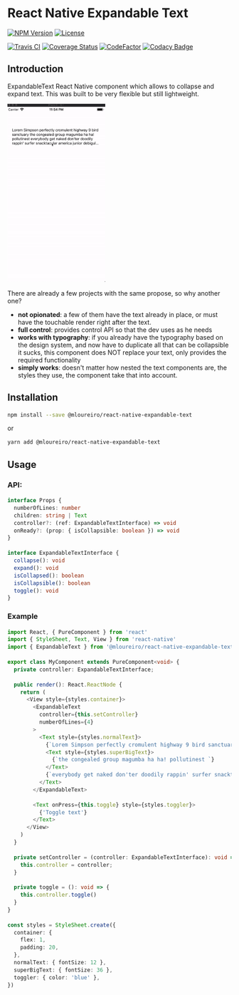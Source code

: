 # React Native Expandable Text

[![NPM Version](http://img.shields.io/npm/v/@mloureiro/react-native-expandable-text.svg?style=flat-square)](https://npmjs.com/package/react-native-expandable-text)
[![License](http://img.shields.io/npm/l/@mloureiro/react-native-expandable-text.svg?style=flat-square)](https://tldrlegal.com/license/-isc-license)

[![Travis CI](https://travis-ci.com/mloureiro/react-native-expandable-text.svg?branch=master)](https://travis-ci.com/mloureiro/react-native-expandable-text)
[![Coverage Status](https://coveralls.io/repos/github/mloureiro/react-native-expandable-text/badge.svg?branch=master)](https://coveralls.io/github/mloureiro/react-native-expandable-text?branch=master)
[![CodeFactor](https://www.codefactor.io/repository/github/mloureiro/react-native-expandable-text/badge)](https://www.codefactor.io/repository/github/mloureiro/react-native-expandable-text)
[![Codacy Badge](https://api.codacy.com/project/badge/Grade/5566cd3beda941fda0d0d723666053d0)](https://app.codacy.com/app/mloureiro.dev/react-native-expandable-text?utm_source=github.com&utm_medium=referral&utm_content=mloureiro/react-native-expandable-text&utm_campaign=Badge_Grade_Dashboard)

## Introduction

ExpandableText React Native component which allows to collapse and expand text. This was built to be very flexible but still lightweight.

<img src="./assets/readme-example.gif" alt="component at work example" height=400 />

There are already a few projects with the same propose, so why another one?

-   **not opionated**: a few of them have the text already in place, or must have the touchable render right after the text.
-   **full control**: provides control API so that the dev uses as he needs
-   **works with typography**: if you already have the typography based on the design system, and now have to duplicate all that can be collapsible it sucks, this component does NOT replace your text, only provides the required functionality
-   **simply works**: doesn't matter how nested the text components are, the styles they use, the component take that into account.

## Installation

```bash
npm install --save @mloureiro/react-native-expandable-text
```

or 

```bash
yarn add @mloureiro/react-native-expandable-text
```

## Usage

### API:

```typescript
interface Props {
  numberOfLines: number
  children: string | Text
  controller?: (ref: ExpandableTextInterface) => void
  onReady?: (prop: { isCollapsible: boolean }) => void
}

interface ExpandableTextInterface {
  collapse(): void
  expand(): void
  isCollapsed(): boolean
  isCollapsible(): boolean
  toggle(): void
}
```

### Example

```typescript jsx
import React, { PureComponent } from 'react'
import { StyleSheet, Text, View } from 'react-native'
import { ExpandableText } from '@mloureiro/react-native-expandable-text'

export class MyComponent extends PureComponent<void> {
  private controller: ExpandableTextInterface;

  public render(): React.ReactNode {
    return (
      <View style={styles.container}>
        <ExpandableText
          controller={this.setController}
          numberOfLines={4} 
        >
          <Text style={styles.normalText}>
            {`Lorem Simpson perfectly cromulent highway 9 bird sanctuary`}
            <Text style={styles.superBigText}>
              {`the congealed group magumba ha ha! pollutinest `}
            </Text>
            {`everybody get naked don'ter doodily rappin' surfer snacktacular america junior `}
          </Text>
        </ExpandableText>

        <Text onPress={this.toggle} style={styles.toggler}>
          {'Toggle text'}
        </Text>
      </View>
    )
  }
  
  private setController = (controller: ExpandableTextInterface): void => {
    this.controller = controller; 
  }
  
  private toggle = (): void => {
    this.controller.toggle()
  }
}

const styles = StyleSheet.create({
  container: {
    flex: 1,
    padding: 20,
  },
  normalText: { fontSize: 12 },
  superBigText: { fontSize: 36 },
  toggler: { color: 'blue' },
})
```
